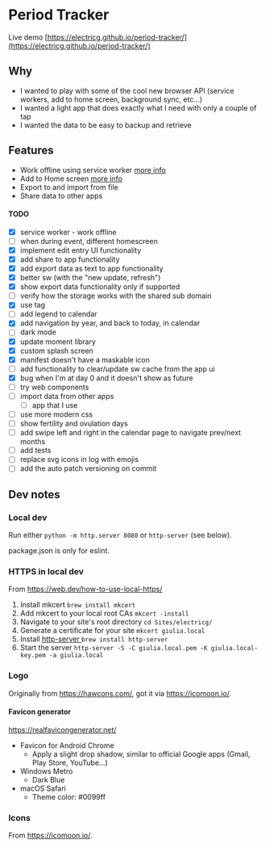 # Period Tracker

Live demo [https://electricg.github.io/period-tracker/](https://electricg.github.io/period-tracker/)

## Why

- I wanted to play with some of the cool new browser API (service workers, add to home screen, background sync, etc...)
- I wanted a light app that does exactly what I need with only a couple of tap
- I wanted the data to be easy to backup and retrieve

## Features

- Work offline using service worker [more info](http://www.html5rocks.com/en/tutorials/service-worker/introduction/)
- Add to Home screen [more info](https://developers.google.com/web/updates/2015/03/increasing-engagement-with-app-install-banners-in-chrome-for-android?hl=en)
- Export to and import from file
- Share data to other apps

#### TODO

- [x] service worker - work offline
- [ ] when during event, different homescreen
- [x] implement edit entry UI functionality
- [x] add share to app functionality
- [x] add export data as text to app functionality
- [x] better sw (with the "new update, refresh")
- [x] show export data functionality only if supported
- [ ] verify how the storage works with the shared sub domain
- [x] use <time datetime="YYYY-MM-DD"> tag
- [ ] add legend to calendar
- [x] add navigation by year, and back to today, in calendar
- [ ] dark mode
- [x] update moment library
- [x] custom splash screen
- [x] manifest doesn't have a maskable icon
- [ ] add functionality to clear/update sw cache from the app ui
- [x] bug when I'm at day 0 and it doesn't show as future
- [ ] try web components
- [ ] import data from other apps
  - [ ] app that I use
- [ ] use more modern css
- [ ] show fertility and ovulation days
- [ ] add swipe left and right in the calendar page to navigate prev/next months
- [ ] add tests
- [ ] replace svg icons in log with emojis
- [ ] add the auto patch versioning on commit

## Dev notes

### Local dev

Run either `python -m http.server 8080` or `http-server` (see below).

package.json is only for eslint.

### HTTPS in local dev

From https://web.dev/how-to-use-local-https/

1. Install mkcert `brew install mkcert`
1. Add mkcert to your local root CAs `mkcert -install`
1. Navigate to your site's root directory `cd Sites/electricg/`
1. Generate a certificate for your site `mkcert giulia.local`
1. Install [http-server
   ](https://www.npmjs.com/package/http-server) `brew install http-server`
1. Start the server `http-server -S -C giulia.local.pem -K giulia.local-key.pem -a giulia.local`

### Logo

Originally from https://hawcons.com/, got it via https://icomoon.io/.

#### Favicon generator

https://realfavicongenerator.net/

- Favicon for Android Chrome
  - Apply a slight drop shadow, similar to official Google apps (Gmail, Play Store, YouTube...)
- Windows Metro
  - Dark Blue
- macOS Safari
  - Theme color: #0099ff

### Icons

From https://icomoon.io/.
